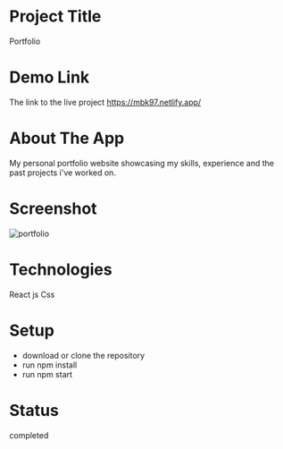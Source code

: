 # Project Title

Portfolio


# Demo Link

The link to the live project https://mbk97.netlify.app/

# About The App

My personal portfolio website showcasing my skills, experience and the past projects i've worked on.

# Screenshot 
![portfolio](https://user-images.githubusercontent.com/63726675/181755567-8b0bdce0-13ec-4394-b6be-90c9a2ab3c3f.png)


# Technologies

React js
Css

# Setup

* download or clone the repository
* run npm install
* run npm start

# Status

completed
